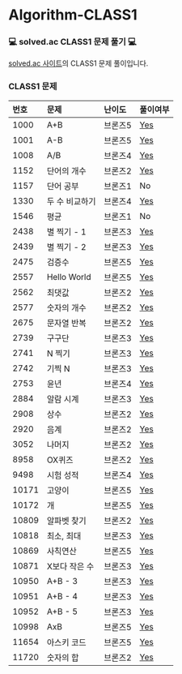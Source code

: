 # Algorithm-CLASS1

### :computer: solved.ac CLASS1 문제 풀기 :computer:

[solved.ac 사이트](https://solved.ac/class)의 CLASS1 문제 풀이입니다.

### CLASS1 문제

| 번호  | 문제           | 난이도  | 풀이여부                                                                              |
| :---- | :------------- | :------ | ------------------------------------------------------------------------------------- |
| 1000  | A+B            | 브론즈5 | [Yes](./%5B1000%5D%20A%2BB.js)                                                        |
| 1001  | A-B            | 브론즈5 | [Yes](./%5B1001%5D%20A-B.js)                                                          |
| 1008  | A/B            | 브론즈4 | [Yes](./%5B1008%5D%20A%EB%82%98%EB%88%84%EA%B8%B0B.js)                                |
| 1152  | 단어의 개수    | 브론즈2 | [Yes](./%5B1152%5D%20%EB%8B%A8%EC%96%B4%EC%9D%98%20%EA%B0%9C%EC%88%98.js)             |
| 1157  | 단어 공부      | 브론즈1 | No                                                                                    |
| 1330  | 두 수 비교하기 | 브론즈4 | [Yes](./%5B1330%5D%20%EB%91%90%20%EC%88%98%20%EB%B9%84%EA%B5%90%ED%95%98%EA%B8%B0.js) |
| 1546  | 평균           | 브론즈1 | No                                                                                    |
| 2438  | 별 찍기 - 1    | 브론즈3 | [Yes](./%5B2438%5D%20%EB%B3%84%20%EC%B0%8D%EA%B8%B0%20-%201.js)                       |
| 2439  | 별 찍기 - 2    | 브론즈3 | [Yes](./%5B2439%5D%20%EB%B3%84%20%EC%B0%8D%EA%B8%B0%20-%202.js)                       |
| 2475  | 검증수         | 브론즈5 | [Yes](./%5B2475%5D%20%EA%B2%80%EC%A6%9D%EC%88%98.js)                                  |
| 2557  | Hello World    | 브론즈5 | [Yes](./%5B2557%5D%20Hello%20World.js)                                                |
| 2562  | 최댓값         | 브론즈2 | [Yes](./%5B2562%5D%20%EC%B5%9C%EB%8C%93%EA%B0%92.js)                                  |
| 2577  | 숫자의 개수    | 브론즈2 | [Yes](./%5B2577%5D%20%EC%88%AB%EC%9E%90%EC%9D%98%20%EA%B0%9C%EC%88%98.js)             |
| 2675  | 문자열 반복    | 브론즈2 | [Yes](./%5B2675%5D%20%EB%AC%B8%EC%9E%90%EC%97%B4%20%EB%B0%98%EB%B3%B5.js)             |
| 2739  | 구구단         | 브론즈3 | [Yes](./%5B2739%5D%20%EA%B5%AC%EA%B5%AC%EB%8B%A8.js)                                  |
| 2741  | N 찍기         | 브론즈3 | [Yes](./%5B2741%5D%20N%EC%B0%8D%EA%B8%B0.js)                                          |
| 2742  | 기찍 N         | 브론즈3 | [Yes](./%5B2742%5D%20%EA%B8%B0%EC%B0%8D%20N.js)                                       |
| 2753  | 윤년           | 브론즈4 | [Yes](./%5B2753%5D%20%EC%9C%A4%EB%85%84.js)                                           |
| 2884  | 알람 시계      | 브론즈3 | [Yes](./%5B2884%5D%20%EC%95%8C%EB%9E%8C%20%EC%8B%9C%EA%B3%84.js)                      |
| 2908  | 상수           | 브론즈2 | [Yes](./%5B2908%5D%20%EC%83%81%EC%88%98.js)                                           |
| 2920  | 음계           | 브론즈2 | [Yes](./%5B2920%5D%20%EC%9D%8C%EA%B3%84.js)                                           |
| 3052  | 나머지         | 브론즈2 | [Yes](./%5B3052%5D%20%EB%82%98%EB%A8%B8%EC%A7%80.js)                                  |
| 8958  | OX퀴즈         | 브론즈2 | [Yes](./%5B8958%5D%20OX%ED%80%B4%EC%A6%88.js)                                         |
| 9498  | 시험 성적      | 브론즈4 | [Yes](./%5B9498%5D%20%EC%8B%9C%ED%97%98%20%EC%84%B1%EC%A0%81.js)                      |
| 10171 | 고양이         | 브론즈5 | [Yes](./%5B10171%5D%20%EA%B3%A0%EC%96%91%EC%9D%B4.js)                                 |
| 10172 | 개             | 브론즈5 | [Yes](./%5B10172%5D%20%EA%B0%9C.js)                                                   |
| 10809 | 알파벳 찾기    | 브론즈2 | [Yes](./%5B10809%5D%20%EC%95%8C%ED%8C%8C%EB%B2%B3%20%EC%B0%BE%EA%B8%B0.js)            |
| 10818 | 최소, 최대     | 브론즈3 | [Yes](./%5B10818%5D%20%EC%B5%9C%EC%86%8C%2C%20%EC%B5%9C%EB%8C%80.js)                  |
| 10869 | 사칙연산       | 브론즈5 | [Yes](./%5B10869%5D%20%EC%82%AC%EC%B9%99%EC%97%B0%EC%82%B0.js)                        |
| 10871 | X보다 작은 수  | 브론즈3 | [Yes](./%5B10871%5D%20X%EB%B3%B4%EB%8B%A4%20%EC%9E%91%EC%9D%80%20%EC%88%98.js)        |
| 10950 | A+B - 3        | 브론즈3 | [Yes](./%5B10950%5D%20A%20%2B%20B%20-%203.js)                                         |
| 10951 | A+B - 4        | 브론즈3 | [Yes](./%5B10951%5D%20A%20%2B%20B%20-%204.js)                                         |
| 10952 | A+B - 5        | 브론즈3 | [Yes](./%5B10952%5D%20A%20%2B%20B%20-%205.js)                                         |
| 10998 | AxB            | 브론즈5 | [Yes](./%5B10998%5D%20AxB.js)                                                         |
| 11654 | 아스키 코드    | 브론즈5 | [Yes](./%5B11654%5D%20%EC%95%84%EC%8A%A4%ED%82%A4%20%EC%BD%94%EB%93%9C.js)            |
| 11720 | 숫자의 합      | 브론즈2 | [Yes](./%5B11720%5D%20%EC%88%AB%EC%9E%90%EC%9D%98%20%ED%95%A9.js)                     |
